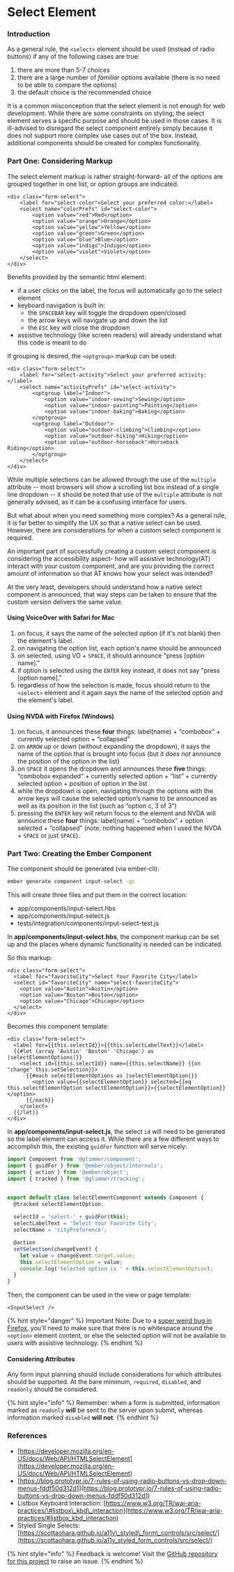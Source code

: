 # Select Element

### Introduction

As a general rule, the `<select>` element should be used \(instead of radio buttons\) if any of the following cases are true: 

1. there are more than 5-7 choices
2. there are a large number of _familiar_ options available \(there is no need to be able to compare the options\)
3. the default choice is the recommended choice

It is a common misconception that the select element is not enough for web development. While there are  some constraints on styling, the select element serves a specific purpose and should be used in those  cases. It is ill-advised to disregard the select component entirely simply because it does not support more complex use cases out of the box. Instead, additional components should be created for complex functionality. 

### Part One: Considering Markup

The select element markup is rather straight-forward- all of the options are grouped together in one list, or option groups are indicated. 

```markup
<div class="form-select">
	<label for="select-color">Select your preferred color:</label>
	<select name="colorPrefs" id="select-color">
		<option value="red">Red</option>
		<option value="orange">Orange</option>
		<option value="yellow">Yellow</option>
		<option value="green">Green</option>
		<option value="blue">Blue</option>
		<option value="indigo">Indigo</option>
		<option value="violet">Violet</option>
	</select>
</div>
```

Benefits provided by the semantic html element: 

* if a user clicks on the label, the focus will automatically go to the select element
* keyboard navigation is built in:
  * the `SPACEBAR` key will toggle the dropdown open/closed
  * the arrow keys will navigate up and down the list
  * the `ESC` key will close the dropdown
* assistive technology \(like screen readers\) will already understand what this code is meant to do

If grouping is desired, the `<optgroup>` markup can be used:

```markup
<div class="form-select">
	<label for="select-activity">Select your preferred activity:</label>
	<select name="activityPrefs" id="select-activity">
		<optgroup label="Indoor">
			<option value="indoor-sewing">Sewing</option>
			<option value="indoor-painting">Painting</option>
			<option value="indoor-baking">Baking</option>
		</optgroup>
		<optgroup label="Outdoor">
			<option value="outdoor-climbing">Climbing</option>
			<option value="outdoor-hiking">Hiking</option>
			<option value="outdoor-horseback">Horseback Riding</option>
		</optgroup>
	</select>
</div>
```

While multiple selections can be allowed through the use of the `multiple` attribute -- most browsers will show a scrolling list box instead of a single line dropdown -- it should be noted that use of the `multiple` attribute is not generally advised, as it can be a confusing interface for users. 

But what about when you need something more complex? As a general rule, it is far better to simplify the UX so that a native select can be used. However, there are considerations for when a custom select component is required.

An important part of successfully creating a custom select component is considering the accessibility aspect- how will assistive technology\(AT\) interact with your custom component, and are you providing the correct amount of information so that AT knows how your select was intended? 

At the very least, developers should understand how a native select component is announced, that way steps can be taken to ensure that the custom version delivers the same value. 

####  Using VoiceOver with Safari for Mac

1. on focus, it says the name of the selected option \(if it's not blank\) then the element's label. 
2. on navigating the option list, each option's name should be announced 
3. on selected, using VO + `SPACE`, it should announce "press \[option name\]." 
4. if option is selected using the `ENTER` key instead, it does not say "press \[option name\]."
5. regardless of how the selection is made, focus should return to the  `<select>` element and it again says the name of the selected option and the element's label. 

#### Using NVDA with Firefox \(Windows\)

1. on focus, it announces these **four** things: label\(name\) + “combobox” + currently selected option + “collapsed” 
2. on `ARROW` up or down \(without expanding the dropdown\), it says the name of the option that is brought into focus \(but it _does not_ announce the position of the option in the list\) 
3. on `SPACE` it opens the dropdown and announces these **five** things: “combobox expanded” + currently selected option + “list” + currently selected option + position of option in the list 
4. while the dropdown is open, navigating through the options with the arrow keys will cause the selected option’s name to be announced as well as its position in the list \(such as “option c, 3 of 3”\)
5. pressing the `ENTER` key will return focus to the  element and NVDA will announce these **four** things: label\(name\) + “combobox” + option selected + “collapsed” \(note: nothing happened when I used the NVDA + `SPACE` or just `SPACE`\).

### Part Two: Creating the Ember Component

The component should be generated \(via ember-cli\): 

```bash
ember generate component input-select -gc
```

This will create three files and put them in the correct location: 

* app/components/input-select.hbs
* app/components/input-select.js
* tests/integration/components/input-select-test.js

In **app/components/input-select.hbs**, the component markup can be set up and the places where dynamic functionality is needed can be indicated. 

So this markup: 

```markup
<div class="form-select">
  <label for="favoriteCity">Select Your Favorite City</label>
  <select id="favoriteCity" name="select-favoriteCity">
    <option value="Austin">Austin</option>
    <option value="Boston">Boston</option>
    <option value="Chicago">Chicago</option>
  </select>
</div>
```

Becomes this component template: 

```markup
<div class="form-select">
  <label for={{this.selectId}}>{{this.selectLabelText}}</label>
  {{#let (array 'Austin' 'Boston' 'Chicago') as |selectElementOptions|}}
    <select id={{this.selectId}} name={{this.selectName}} {{on "change" this.setSelection}}>
      {{#each selectElementOptions as |selectElementOption|}}
        <option value={{selectElementOption}} selected={{eq this.selectElementOption selectElementOption}}>{{selectElementOption}}</option>
      {{/each}}
    </select>
  {{/let}}
</div> 
```

In **app/components/input-select.js**, the select `id` will need to be generated so the label element can access it. While there are a few different ways to accomplish this, the existing `guidFor` function will serve nicely: 

```javascript
import Component from '@glimmer/component';
import { guidFor } from '@ember/object/internals';
import { action } from '@ember/object';
import { tracked } from '@glimmer/tracking';


export default class SelectElementComponent extends Component {
  @tracked selectElementOption;
  
  selectId = 'select-' + guidFor(this); 
  selectLabelText = 'Select Your Favorite City';
  selectName = 'cityPreference';

  @action
  setSelection(changeEvent) {
    let value = changeEvent.target.value;
    this.selectElementOption = value;
    console.log('Selected option is ' + this.selectElementOption);    
  }
}
```

Then, the component can be used in the view or page template: 

```markup
<InputSelect />
```

{% hint style="danger" %}
Important Note: Due to a [super weird bug in Firefox](https://bugzilla.mozilla.org/show_bug.cgi?id=1667494), you'll need to make sure that there is no whitespace around the `<option>` element content, or else the selected option will not be available to users with assistive technology.
{% endhint %}

#### Considering Attributes

Any form input planning should include considerations for which attributes should be supported. At the bare minimum, `required`, `disabled`, and `readonly` should be considered. 

{% hint style="info" %}
Remember: when a form is submitted, information marked as `readonly` **will** be sent to the server upon submit, whereas information marked `disabled` **will not**. 
{% endhint %}

### References

* [https://developer.mozilla.org/en-US/docs/Web/API/HTMLSelectElement](https://developer.mozilla.org/en-US/docs/Web/API/HTMLSelectElement)
* [https://blog.prototypr.io/7-rules-of-using-radio-buttons-vs-drop-down-menus-fddf50d312d1](https://blog.prototypr.io/7-rules-of-using-radio-buttons-vs-drop-down-menus-fddf50d312d1) 
* Listbox Keyboard Interaction: [https://www.w3.org/TR/wai-aria-practices/\#listbox\_kbd\_interaction](https://www.w3.org/TR/wai-aria-practices/#listbox_kbd_interaction)
* Styled Single Selects: [https://scottaohara.github.io/a11y\_styled\_form\_controls/src/select/](https://scottaohara.github.io/a11y_styled_form_controls/src/select/)

{% hint style="info" %}
Feedback is welcome! Visit the [GitHub repository for this project](https://github.com/MelSumner/ember-component-patterns) to raise an issue.
{% endhint %}

